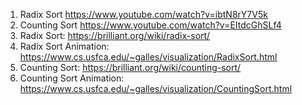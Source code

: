 1. Radix Sort  https://www.youtube.com/watch?v=ibtN8rY7V5k
2. Counting Sort https://www.youtube.com/watch?v=EItdcGhSLf4
3. Radix Sort: https://brilliant.org/wiki/radix-sort/
4. Radix Sort Animation: https://www.cs.usfca.edu/~galles/visualization/RadixSort.html
5. Counting Sort: https://brilliant.org/wiki/counting-sort/
6. Counting Sort Animation: https://www.cs.usfca.edu/~galles/visualization/CountingSort.html